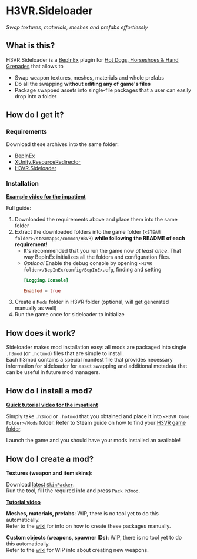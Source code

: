 # H3VR.Sideloader

*Swap textures, materials, meshes and prefabs effortlessly*

## What is this?

H3VR.Sideloader is a [BepInEx](https://github.com/BepInEx/BepInEx) plugin for 
[Hot Dogs, Horseshoes & Hand Grenades](https://store.steampowered.com/app/450540/Hot_Dogs_Horseshoes__Hand_Grenades/) 
that allows to

* Swap weapon textures, meshes, materials and whole prefabs
* Do all the swapping **without editing any of game's files**
* Package swapped assets into single-file packages that a user can easily drop into a folder

## How do I get it?

### Requirements

Download these archives into the same folder:

* [BepInEx](https://h3vr.thunderstore.io/package/BepInEx/BepInExPack_H3VR)
* [XUnity.ResourceRedirector](https://h3vr.thunderstore.io/package/bbepis/XUnity_ResourceRedirector)
* [H3VR.Sideloader](https://github.com/ghorsington/H3VR.Sideloader/releases)

### Installation

[**Example video for the impatient**](https://webm.red/view/K0OR.webm)

Full guide:

1. Downloaded the requirements above and place them into the same folder
2. Extract the downloaded folders into the game folder (`<STEAM folder>/steamapps/common/H3VR`) 
   **while following the README of each requirement!**
   * It's recommended that you run the game now *at least once*. That way BepInEx initializes all the folders and configuration files.
   * *Optional* Enable the debug console by opening `<H3VR folder>/BepInEx/config/BepInEx.cfg`, finding and setting
      ```toml
      [Logging.Console]

      Enabled = true
      ```
3. Create a `Mods` folder in H3VR folder (optional, will get generated manually as well)
4. Run the game once for sideloader to initialize

## How does it work?

Sideloader makes mod installation easy: all mods are packaged into single `.h3mod` (or `.hotmod`) files that are simple to install.  
Each h3mod contains a special manifest file that provides necessary information for sideloader for asset swapping and 
additional metadata that can be useful in future mod managers.

## How do I install a mod?

[**Quick tutorial video for the impatient**](https://webm.red/view/8LIe.webm)

Simply take `.h3mod` or `.hotmod` that you obtained and place it into `<H3VR Game Folder>/Mods` folder. Refer to Steam guide on how 
to find your [H3VR game folder](https://steamcommunity.com/sharedfiles/filedetails/?id=760447682).

Launch the game and you should have your mods installed an available!

## How do I create a mod?

**Textures (weapon and item skins)**: 

Download [latest `SkinPacker`](https://github.com/denikson/H3VR.Sideloader/releases).  
Run the tool, fill the required info and press `Pack h3mod`.

[**Tutorial video**](https://webm.red/view/8b9h.webm)

**Meshes, materials, prefabs**: WIP, there is no tool yet to do this automatically.  
Refer to the [wiki](https://github.com/denikson/H3VR.Sideloader/wiki) for info on how to create these packages manually.

**Custom objects (weapons, spawner IDs)**: WIP, there is no tool yet to do this automatically.  
Refer to the [wiki](https://github.com/denikson/H3VR.Sideloader/wiki/Custom-items) for WIP info about creating new weapons.
